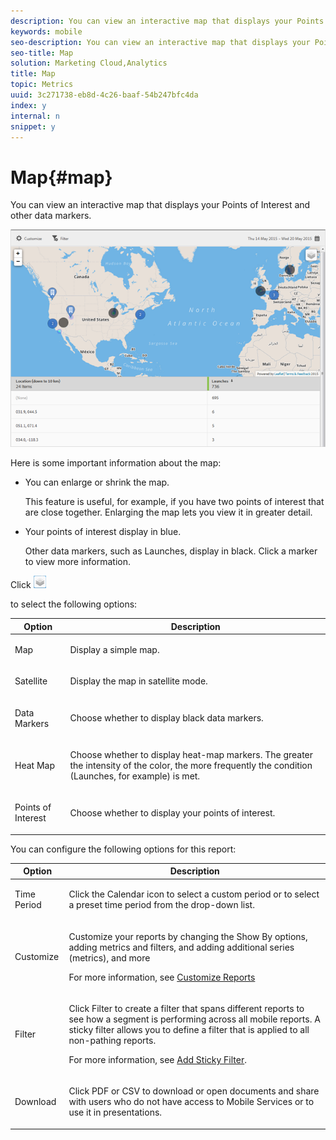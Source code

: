 ```yaml
---
description: You can view an interactive map that displays your Points of Interest and other data markers.
keywords: mobile
seo-description: You can view an interactive map that displays your Points of Interest and other data markers.
seo-title: Map
solution: Marketing Cloud,Analytics
title: Map
topic: Metrics
uuid: 3c271738-eb8d-4c26-baaf-54b247bfc4da
index: y
internal: n
snippet: y
---
```


# Map{#map}

You can view an interactive map that displays your Points of Interest and other data markers.

 ![](assets/map.png)

Here is some important information about the map:

* You can enlarge or shrink the map.

  This feature is useful, for example, if you have two points of interest that are close together. Enlarging the map lets you view it in greater detail. 
* Your points of interest display in blue.

  Other data markers, such as Launches, display in black. Click a marker to view more information.

Click  ![](assets/map_layers.png)

to select the following options:

<table id="table_74BAB1D1B77C4C78B4E26C65D4CDE4A6"> 
 <thead> 
  <tr> 
   <th colname="col1" class="entry"> Option </th> 
   <th colname="col2" class="entry"> Description </th> 
  </tr>
 </thead>
 <tbody> 
  <tr> 
   <td colname="col1"> <p><span class="uicontrol"> Map </span> </p> </td> 
   <td colname="col2"> <p>Display a simple map. </p> </td> 
  </tr> 
  <tr> 
   <td colname="col1"> <p><span class="uicontrol"> Satellite </span> </p> </td> 
   <td colname="col2"> <p>Display the map in satellite mode. </p> </td> 
  </tr> 
  <tr> 
   <td colname="col1"> <p><span class="uicontrol"> Data Markers</span> </p> </td> 
   <td colname="col2"> <p>Choose whether to display black data markers. </p> </td> 
  </tr> 
  <tr> 
   <td colname="col1"> <p><span class="uicontrol"> Heat Map</span> </p> </td> 
   <td colname="col2"> <p>Choose whether to display heat-map markers. The greater the intensity of the color, the more frequently the condition (Launches, for example) is met. </p> </td> 
  </tr> 
  <tr> 
   <td colname="col1"> <p><span class="uicontrol"> Points of Interest </span> </p> </td> 
   <td colname="col2"> <p>Choose whether to display your points of interest. </p> </td> 
  </tr> 
 </tbody> 
</table>

You can configure the following options for this report: 

<table id="table_1F79804A6A0240A98CB73A6EBE7F1068"> 
 <thead> 
  <tr> 
   <th colname="col1" class="entry"> Option </th> 
   <th colname="col2" class="entry"> Description </th> 
  </tr>
 </thead>
 <tbody> 
  <tr> 
   <td colname="col1"> <p><span class="uicontrol"> Time Period</span> </p> </td> 
   <td colname="col2"> <p>Click the <span class="uicontrol"> Calendar</span> icon to select a custom period or to select a preset time period from the drop-down list. </p> </td> 
  </tr> 
  <tr> 
   <td colname="col1"> <p><span class="uicontrol"> Customize</span> </p> </td> 
   <td colname="col2"> <p>Customize your reports by changing the <span class="uicontrol"> Show By</span> options, adding metrics and filters, and adding additional series (metrics), and more </p> <p>For more information, see <a href="../usage/reports-customize/reports-customize.md#concept_ED099E16594044E69FFD91829F436907" format="dita" scope="local"> Customize Reports</a> </p> </td> 
  </tr> 
  <tr> 
   <td colname="col1"> <p><span class="uicontrol"> Filter</span> </p> </td> 
   <td colname="col2"> <p>Click <span class="uicontrol"> Filter</span> to create a filter that spans different reports to see how a segment is performing across all mobile reports. A sticky filter allows you to define a filter that is applied to all non-pathing reports. </p> <p>For more information, see <a href="../usage/reports-customize/t-sticky-filter.md#task_75B0AD4D58014BB0A5A09FE1B074ECE1" format="dita" scope="local"> Add Sticky Filter</a>. </p> </td> 
  </tr> 
  <tr> 
   <td colname="col1"> <p><span class="uicontrol"> Download</span> </p> </td> 
   <td colname="col2"> <p>Click <span class="uicontrol"> PDF</span> or <span class="uicontrol"> CSV</span> to download or open documents and share with users who do not have access to Mobile Services or to use it in presentations. </p> </td> 
  </tr> 
 </tbody> 
</table>

